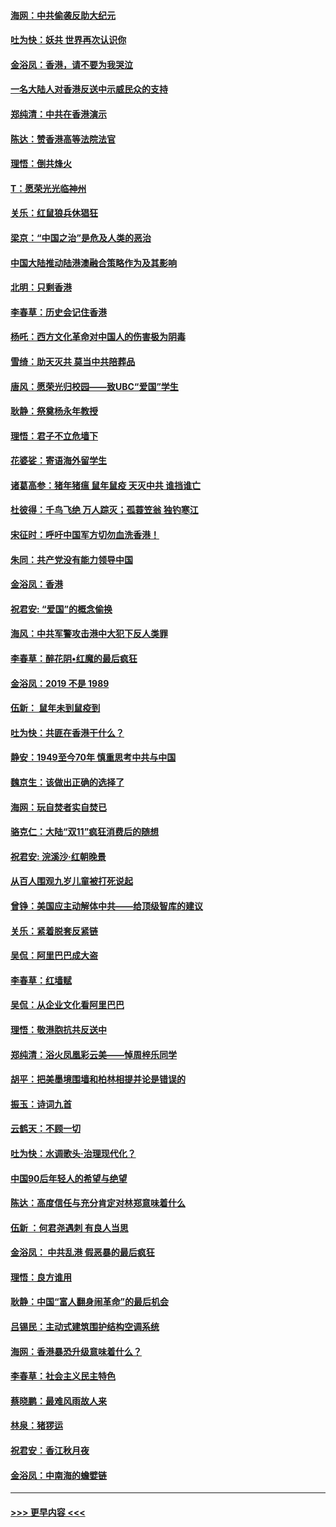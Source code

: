 #### [海网：中共偷袭反助大纪元](../pages/nsc993/n11673515.md?t=11230501) 
#### [吐为快：妖共 世界再次认识你](../pages/nsc993/n11673506.md?t=11230501) 
#### [金浴凤：香港，请不要为我哭泣](../pages/nsc993/n11673248.md?t=11230501) 
#### [一名大陆人对香港反送中示威民众的支持](../pages/nsc993/n11672615.md?t=11230501) 
#### [郑纯清：中共在香港演示](../pages/nsc993/n11670539.md?t=11230501) 
#### [陈达：赞香港高等法院法官](../pages/nsc993/n11669542.md?t=11230501) 
#### [理悟：倒共烽火](../pages/nsc993/n11668844.md?t=11230501) 
#### [T：愿荣光光临神州](../pages/nsc993/n11668421.md?t=11230501) 
#### [关乐：红鼠狼兵休猖狂](../pages/nsc993/n11668378.md?t=11230501) 
#### [梁京：“中国之治”是危及人类的恶治](../pages/nsc993/n11668328.md?t=11230501) 
#### [中国大陆推动陆港澳融合策略作为及其影响](../pages/nsc993/n11668157.md?t=11230501) 
#### [北明：只剩香港](../pages/nsc993/n11668002.md?t=11230501) 
#### [李春草：历史会记住香港](../pages/nsc993/n11667927.md?t=11230501) 
#### [杨吒：西方文化革命对中国人的伤害极为阴毒](../pages/nsc993/n11664521.md?t=11230501) 
#### [雪绮：助天灭共 莫当中共陪葬品](../pages/nsc993/n11662650.md?t=11230501) 
#### [唐风：愿荣光归校园——致UBC“爱国”学生](../pages/nsc993/n11662194.md?t=11230501) 
#### [耿静：祭奠杨永年教授](../pages/nsc993/n11662514.md?t=11230501) 
#### [理悟：君子不立危墙下](../pages/nsc993/n11662172.md?t=11230501) 
#### [花婆娑：寄语海外留学生](../pages/nsc993/n11662121.md?t=11230501) 
#### [诸葛高参：猪年猪瘟 鼠年鼠疫 天灭中共 谁挡谁亡](../pages/nsc993/n11661980.md?t=11230501) 
#### [杜彼得：千鸟飞绝 万人踪灭；孤蓑笠翁 独钓寒江](../pages/nsc993/n11661170.md?t=11230501) 
#### [宋征时：呼吁中国军方切勿血洗香港！](../pages/nsc993/n11415318.md?t=11230501) 
#### [朱同：共产党没有能力领导中国](../pages/nsc993/n11660421.md?t=11230501) 
#### [金浴凤：香港](../pages/nsc993/n11660419.md?t=11230501) 
#### [祝君安: “爱国”的概念偷换](../pages/nsc993/n11659706.md?t=11230501) 
#### [海风：中共军警攻击港中大犯下反人类罪](../pages/nsc993/n11659632.md?t=11230501) 
#### [李春草：醉花阴•红魔的最后疯狂](../pages/nsc993/n11659287.md?t=11230501) 
#### [金浴凤：2019 不是 1989](../pages/nsc993/n11657663.md?t=11230501) 
#### [伍新： 鼠年未到鼠疫到](../pages/nsc993/n11655098.md?t=11230501) 
#### [吐为快：共匪在香港干什么？](../pages/nsc993/n11654891.md?t=11230501) 
#### [静安：1949至今70年 慎重思考中共与中国](../pages/nsc993/n11651244.md?t=11230501) 
#### [魏京生：该做出正确的选择了](../pages/nsc993/n11653084.md?t=11230501) 
#### [海网：玩自焚者实自焚已](../pages/nsc993/n11652423.md?t=11230501) 
#### [骆克仁：大陆“双11”疯狂消费后的随想](../pages/nsc993/n11652305.md?t=11230501) 
#### [祝君安: 浣溪沙·红朝晚景](../pages/nsc993/n11652258.md?t=11230501) 
#### [从百人围观九岁儿童被打死说起](../pages/nsc993/n11651030.md?t=11230501) 
#### [曾铮：美国应主动解体中共——给顶级智库的建议](../pages/nsc993/n11649888.md?t=11230501) 
#### [关乐：紧着脱套反紧链](../pages/nsc993/n11649069.md?t=11230501) 
#### [吴侃：阿里巴巴成大盗](../pages/nsc993/n11645523.md?t=11230501) 
#### [李春草：红墙赋](../pages/nsc993/n11646389.md?t=11230501) 
#### [吴侃：从企业文化看阿里巴巴](../pages/nsc993/n11645476.md?t=11230501) 
#### [理悟：敬港胞抗共反送中](../pages/nsc993/n11645466.md?t=11230501) 
#### [郑纯清：浴火凤凰彩云美——悼周梓乐同学](../pages/nsc993/n11645155.md?t=11230501) 
#### [胡平：把美墨境围墙和柏林相提并论是错误的](../pages/nsc993/n11645134.md?t=11230501) 
#### [振玉：诗词九首](../pages/nsc993/n11644081.md?t=11230501) 
#### [云鹤天：不顾一切](../pages/nsc993/n11643508.md?t=11230501) 
#### [吐为快：水调歌头·治理现代化？](../pages/nsc993/n11643485.md?t=11230501) 
#### [中国90后年轻人的希望与绝望](../pages/nsc993/n11642317.md?t=11230501) 
#### [陈达：高度信任与充分肯定对林郑意味着什么](../pages/nsc993/n11641441.md?t=11230501) 
#### [伍新 ：何君尧遇刺 有良人当思](../pages/nsc993/n11641503.md?t=11230501) 
#### [金浴凤： 中共乱港  假恶暴的最后疯狂](../pages/nsc993/n11641495.md?t=11230501) 
#### [理悟：良方谁用](../pages/nsc993/n11641463.md?t=11230501) 
#### [耿静：中国“富人翻身闹革命”的最后机会](../pages/nsc993/n11640655.md?t=11230501) 
#### [吕锡民：主动式建筑围护结构空调系统](../pages/nsc993/n11640168.md?t=11230501) 
#### [海网：香港暴恐升级意味着什么？](../pages/nsc993/n11635904.md?t=11230501) 
#### [李春草：社会主义民主特色](../pages/nsc993/n11634657.md?t=11230501) 
#### [蔡晓鹏：最难风雨故人来](../pages/nsc993/n11633145.md?t=11230501) 
#### [林泉：猪猡运](../pages/nsc993/n11631469.md?t=11230501) 
#### [祝君安：香江秋月夜](../pages/nsc993/n11631440.md?t=11230501) 
#### [金浴凤：中南海的蟾嬖链](../pages/nsc993/n11631290.md?t=11230501) 

----
#### [ >>> 更早内容 <<< ](../indexes/nsc993-earlier.md)
